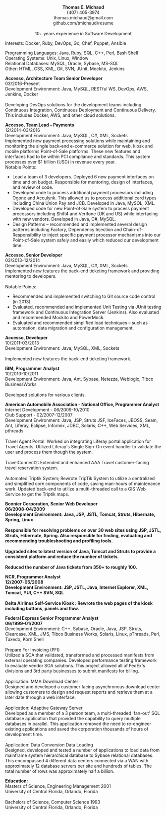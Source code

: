 <P align="center">
<b>Thomas E. Michaud</b><br/>
(407) 405-3974<br/>
thomas.michaud@gmail.com<br/>
github.com/tmichaud/resume<br/>
<br/>
10+ years experience in Software Development 
</P>
<P>
Interests: Docker, Ruby, DevOps, Go, Chef, Puppet, Ansible
</P>
<P>
Programming Languages: Java, Ruby, SQL, C++, Perl, Bash Shell<br/>
Operating Systems: Unix, Linux, Window<br/>
Relational Databases: MySQL, Oracle, Sybase, MS-SQL<br/>
Other: HTML, CSS, XML, Git, SVN, JUnit, Mockito, Jenkins<br/>
</P>
<P>
<b>Accesso, Architecture Team Senior Developer</b><br/>
03/2016-Present<br/>
Development Environment: Java, MySQL, RESTful WS, DevOps, AWS, Jenkins, Docker<br/>
<br/>
Developing DevOps solutions for the development teams including Continuous Integration, Continuous Deployment and Continuous Delivery. This includes Docker, AWS, and other cloud solutions.<br/>
</P>
<P>
<b>Accesso, Team Lead – Payments</b><br/>                                      
12/2014-03/2016<br/> 
Development Environment:	Java, MySQL, C#, XML, Sockets
<br/>
Implemented new payment processing solutions while maintaining and monitoring the single back-end e-commerce solution for web, kiosk and mobile platforms Point-of-Sale platforms.  These new features and interfaces had to be within PCI compliance and standards.  This system processes over $1 billion (USD) in revenue every year. 
<br/>
Notable Points:
<ul>
<li>Lead a team of 3 developers.  Deployed 6 new payment interfaces on time and on budget.  Responsible for mentoring, design of interfaces, and review of code.</li>
<li>Developed code to process additional payment processors including Ogone and Acculynk.  This allowed us to process additional card types including China Union Pay and JCB.  Developed in Java, MySQL, XML.</li>
<li>Developed code for new Point-of-Sale system to process payment processors including Shift4 and Verifone (UK and US) while interfacing with new vendors.  Developed in Java, C#, MySQL.</li> 
<li>Design Patterns – recommended and implemented several design patterns including Factory, Dependency Injection and Chain-of-Responsibility to inject specific payment processor mechanisms into our Point-of-Sale system safely and easily which reduced our development time.</li>
</ul>
</P>
<P>
<b>Accesso, Senior Developer</b><br/>
03/2013-12/2014<br/>
Development Environment: Java, MySQL, C#, XML, Sockets<br/>
Implemented new features the back-end ticketing framework and providing mentoring to developers.<br/>
<br/>
Notable Points:
<ul>
<li>Recommended and implemented switching to Git source code control (in 2013).</li>
<li>Evaluated, recommended and implemented Unit Testing via JUnit testing framework and Continuous Integration Server (Jenkins).  Also evaluated and recommended Mockito and PowerMock.</li>
<li>Evaluated and recommended simplified load techniques – such as automation, data migration and configuration management.</li>
</ul>
</P>
<P>
<b>Accesso, Developer</b><br/>
10/2011-03/2013<br/>
Development Environment: Java, MySQL, XML, Sockets<br/>
<br/>
Implemented new features the back-end ticketing framework.<br/>
</P>
<P>
<b>IBM, Programmer Analyst</b><br/>
10/2010-10/2011<br/>
Development Environment: Java, Ant, Sybase, Netezza, Weblogic, Tibco BusinessWorks<br/>
<br/>
Developed solutions for various clients.
</P>
<P>
<b>American Automobile Association - National Office, Programmer Analyst</b><br/>
Internet Development - 06/2009-10/2010<br/>
Club Support - 02/2007-12/2007<br/>
Development Environment:	Java, JSP, Struts JSF, IceFaces, JBOSS, Seam, Ant, Liferay, Eclipse, Informix, JDBC, Solaris; C++, Web Services, XML, pthreads<br/>
<br/>
Travel Agent Portal: Worked on integrating Liferay portal application for Travel Agents. Utilized Liferay's Single Sign-On event handler to validate the user and process them though the system.<br/> 
<br/>
TravelConnect2:  Extended and enhanced AAA Travel customer-facing travel reservation system.<br/> 
<br/>
Automated Triptik System; Rewrote TripTik System to utilize a centralized and simplified core components of code, saving man-hours of maintenance work.  Updated back-end to utilize a multi-threaded call to a GIS Web Service to get the Triptik maps.<br/> 
</P>
<P>
<b>Bonnier Corporation, Senior Web Developer<b><br/>
06/2008-04/2009<br/>
Development Environment:	Java, JSP, JSTL, Tomcat, Struts, Hibernate, Spring, Linux<br/>
<br/>
Responsible for resolving problems on over 30 web sites using JSP, JSTL, Struts, Hibernate, Spring.  Also responsible for finding, evaluating and recommending troubleshooting and profiling tools.<br/> 
<br/>
Upgraded sites to latest version of Java, Tomcat and Struts to provide a consistent platform and reduce the number of tickets.<br/> 
<br/>
Reduced the number of Java tickets from 350+ to roughly 100.<br/> 
</P>
<P>
<b>NCR, Programmer Analyst</b><br/>
12/2007-05/2008</b><br/>
Development Environment: JSP, JSTL, Java, Internet Explorer, XML, Tomcat, YUI, C++ SVN, SQL<br/>
<br/>
Delta Airlines Self-Service Kiosk : Rewrote the web pages of the kiosk including buttons, panels and flow.<br/>
</P>
<P>
<b>Federal Express Senior Programmer Analyst</b><br/>
06/1999-01/2007 </b><br/>
Development Environment: C++, Sybase, Oracle, Java, JSP, Struts,  Clearcase, XML, JMS, Tibco Business Works, Solaris, Linux, pThreads, Perl, Tuxedo, Korn Shell</b><br/>
<br/>
Prepare For Invoicing (PFI)<br/> 
Utilized a SOA that validated, transformed and processed manifests from external operating companies. Developed performance testing framework to evaluate vendor SOA solutions. This project allowed all of FedEx's divisions and 3rd party businesses to submit manifests for billing.<br/> 
<br/>
Application: MMA Download Center<br/> 
Designed and developed a customer facing asynchronous download center allowing customers to design and request reports and retrieve them at a later date through a web interface.<br/> 
<br/>
Application: Adaptive Gateway Server<br/> 
Developed as a member of a 3 person team, a multi-threaded 'fan-out' SQL database application that provided the capability to query multiple databases in parallel. This application removed the need to re-engineer existing applications and saved the corporation thousands of hours of development time.<br/> 
<br/>
Application: Data Conversion Data Loading<br/> 
Designed, developed and tested a number of applications to load data from mainframe system hierarchical database to Sybase relational databases. This encompassed 4 different data centers connected via a WAN with approximately 12 database servers per site and hundreds of tables. The total number of rows was approximately half a billion. 
</P>
<P>
<b>Education:</b><br/>
Masters of Science, Engineering Management 2001 <br/>
University of Central Florida, Orlando, Florida <br/>
<br/>
Bachelors of Science, Computer Science 1993 <br/>
University of Central Florida, Orlando, Florida <br/>
</P>











